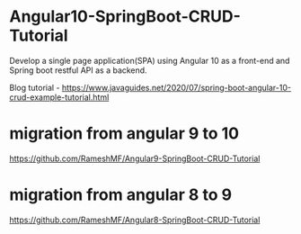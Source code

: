 # Angular10-SpringBoot-CRUD-Tutorial
Develop a single page application(SPA) using Angular 10 as a front-end and Spring boot restful API as a backend.

Blog tutorial - https://www.javaguides.net/2020/07/spring-boot-angular-10-crud-example-tutorial.html

# migration from angular 9 to 10
https://github.com/RameshMF/Angular9-SpringBoot-CRUD-Tutorial

# migration from angular 8 to 9
https://github.com/RameshMF/Angular8-SpringBoot-CRUD-Tutorial
